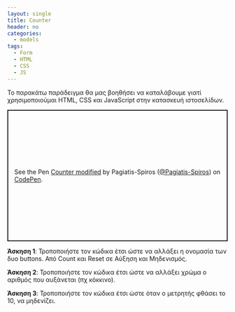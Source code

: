 ```yaml
---
layout: single
title: Counter
header: no
categories:
  - models
tags:
  - Form
  - HTML
  - CSS
  - JS
---
```



Το παρακάτω παράδειγμα θα μας βοηθήσει να καταλάβουμε γιατί χρησιμοποιούμαι  HTML, CSS και JavaScript στην κατασκευή ιστοσελίδων. 

<p class="codepen" data-height="200" data-default-tab="html" data-slug-hash="ByyNeXq" data-pen-title="Counter modified" data-editable="true" data-user="Pagiatis-Spiros" style="height: 300px; box-sizing: border-box; display: flex; align-items: center; justify-content: center; border: 2px solid; margin: 1em 0; padding: 1em;">
  <span>See the Pen <a href="https://codepen.io/Pagiatis-Spiros/pen/ByyNeXq">
  Counter modified</a> by Pagiatis-Spiros (<a href="https://codepen.io/Pagiatis-Spiros">@Pagiatis-Spiros</a>)
  on <a href="https://codepen.io">CodePen</a>.</span>
</p>
<script async src="https://public.codepenassets.com/embed/index.js"></script>

**Άσκηση 1**: Τροποποιήστε τον κώδικα έτσι ώστε να αλλάξει η ονομασία των δυο buttons. Από Count και Reset σε Αύξηση και Μηδενισμός.   

**Άσκηση 2**: Τροποποιήστε τον κώδικα έτσι ώστε να αλλάξει χρώμα ο αριθμός που αυξάνεται (πχ κόκκινο).  

**Άσκηση 3**: Τροποποιήστε τον κώδικα έτσι ώστε όταν ο μετρητής φθάσει το 10, να μηδενίζει. 
